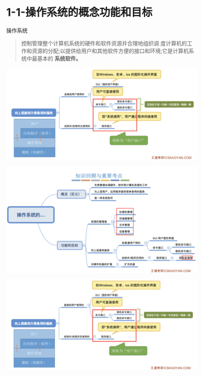 # 1-1-操作系统的概念功能和目标

操作系统

> 控制管理整个计算机系统的硬件和软件资源并合理地组织调 度计算机的工作和资源的分配;以提供给用户和其他软件方便的接口和环境;它是计算机系统中最基本的 **系统软件。**

![](../../.gitbook/assets/image%20%28395%29.png)

  


![](../../.gitbook/assets/image%20%28186%29.png)

![](../../.gitbook/assets/image%20%28362%29.png)

